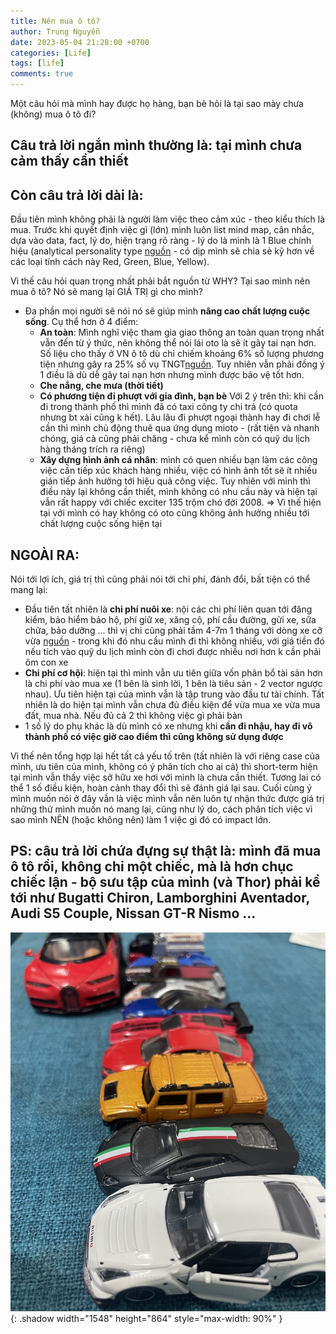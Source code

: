 ```yaml
---
title: Nên mua ô tô?
author: Trung Nguyễn
date: 2023-05-04 21:28:00 +0700
categories: [Life]
tags: [life]
comments: true
---
```

Một câu hỏi mà mình hay được họ hàng, bạn bè hỏi là tại sao mày chưa (không) mua ô tô đi?

## Câu trả lời ngắn mình thường là: tại mình chưa cảm thấy cần thiết
## Còn câu trả lời dài là:

Đầu tiên mình không phải là người làm việc theo cảm xúc - theo kiểu thích là mua. Trước khi quyết định việc gì (lớn) mình luôn list mind map, cân nhắc, dựa vào data, fact, lý do, hiện trạng rõ ràng - lý do là mình là 1 Blue chính hiệu (analytical personality type [nguồn](https://www.glurecruit.co.uk/advice-center/employer/employee-retention/) - có dịp mình sẽ chia sẻ kỹ hơn về các loại tính cách này Red, Green, Blue, Yellow).

Vì thế câu hỏi quan trọng nhất phải bắt nguồn từ WHY? Tại sao mình nên mua ô tô? Nó sẽ mang lại GIÁ TRỊ gì cho mình?

- Đa phần mọi người sẽ nói nó sẽ giúp mình **nâng cao chất lượng cuộc sống**. Cụ thể hơn ở 4 điểm:
     + **An toàn**: Mình nghĩ việc tham gia giao thông an toàn quan trọng nhất vẫn đến từ ý thức, nên không thể nói lái oto là sẽ ít gây tai nạn hơn. Số liệu cho thấy ở VN ô tô dù chỉ chiếm khoảng 6% số lượng phương tiện nhưng gây ra 25% số vụ TNGT[nguồn](https://hanoimoi.com.vn/ban-in/giao-thong/879056/-an-toan-giao-thong-voi-nguoi-di-xe-may-van-nhieu-au-lo#:~:text=Nh%C3%ACn%20m%E1%BB%99t%20c%C3%A1ch%20s%C3%A2u%20h%C6%A1n,kho%E1%BA%A3ng%2069%25%20s%E1%BB%91%20v%E1%BB%A5%20TNGT). Tuy nhiên vẫn phải đồng ý 1 điều là dù dễ gây tai nạn hơn nhưng mình được bảo vệ tốt hơn.
     + **Che nắng, che mưa (thời tiết)**
     + **Có phương tiện đi phượt với gia đình, bạn bè**
     Với 2 ý trên thì: khi cần đi trong thành phố thì mình đã có taxi công ty chi trả (có quota nhưng bt xài cũng k hết). Lâu lâu đi phượt ngoại thành hay đi chơi lễ cần thì mình chủ động thuê qua ứng dụng mioto - (rất tiện và nhanh chóng, giá cả cũng phải chăng - chưa kể mình còn có quỹ du lịch hàng tháng trích ra riêng)
     + **Xây dựng hình ảnh cá nhân**: mình có quen nhiều bạn làm các công việc cần tiếp xúc khách hàng nhiều, việc có hình ảnh tốt sẽ ít nhiều gián tiếp ảnh hưởng tới hiệu quả công việc. Tuy nhiên với mình thì điều này lại không cần thiết, mình không có nhu cầu này và hiện tại vẫn rất happy với chiếc exciter 135 trộm chó đời 2008.
=> Vì thế hiện tại với mình có hay không có oto cũng không ảnh hưởng nhiều tới chất lượng cuộc sống hiện tại

## NGOÀI RA:
Nói tới lợi ích, giá trị thì cũng phải nói tới chi phí, đánh đổi, bất tiện có thể mang lại:
- Đầu tiên tất nhiên là **chi phí nuôi xe**: nội các chi phí liên quan tới đăng kiểm, bảo hiểm bảo hộ, phí giữ xe, xăng cộ, phí cầu đường, gửi xe, sữa chữa, bảo dưỡng ... thì vị chi cũng phải tầm 4-7m 1 tháng với dòng xe cỡ vừa [nguồn](https://widdy.vn/chi-phi-nuoi-mot-chiec-xe-o-to-hang-thang-ma-cac-tai-xe-can-phai-biet) - trong khi đó nhu cầu mình đi thì không nhiều, với giá tiền đó nếu tích vào quỹ du lịch mình còn đi chơi được nhiều nơi hơn k cần phải ôm con xe
- **Chi phí cơ hội**: hiện tại thì mình vẫn ưu tiên giữa vốn phân bổ tài sản hơn là chi phí vào mua xe (1 bên là sinh lời, 1 bên là tiêu sản - 2 vector ngược nhau). Ưu tiên hiện tại của mình vẫn là tập trung vào đầu tư tài chính. Tất nhiên là do hiện tại mình vẫn chưa đủ điều kiện để vừa mua xe vừa mua đất, mua nhà. Nếu đủ cả 2 thì không việc gì phải bàn
- 1 số lý do phụ khác là dù mình có xe nhưng khi **cần đi nhậu, hay đi vô thành phố có việc giờ cao điểm thì cũng không sử dụng được**

Vì thế nên tổng hợp lại hết tất cả yếu tố trên (tất nhiên là với riêng case của mình, ưu tiên của mình, không có ý phân tích cho ai cả) thì short-term hiện tại mình vẫn thấy việc sở hữu xe hơi với mình là chưa cần thiết. Tương lai có thể 1 số điều kiện, hoàn cảnh thay đổi thì sẽ đánh giá lại sau.
Cuối cùng ý mình muốn nói ở đây vẫn là việc mình vẫn nên luôn tự nhận thức được giá trị những thứ mình muốn nó mang lại, cũng như lý do, cách phân tích việc vì sao mình NÊN (hoặc không nên) làm 1 việc gì đó có impact lớn.

## PS: câu trả lời chứa đựng sự thật là: mình đã mua ô tô rồi, không chỉ một chiếc, mà là hơn chục chiếc lận - bộ sưu tập của mình (và Thor) phải kể tới như Bugatti Chiron, Lamborghini Aventador, Audi S5 Couple, Nissan GT-R Nismo ...


![Window shadow](/assets/img/posts/chuyen_mua_oto/img.jpeg){: .shadow width="1548" height="864" style="max-width: 90%" }